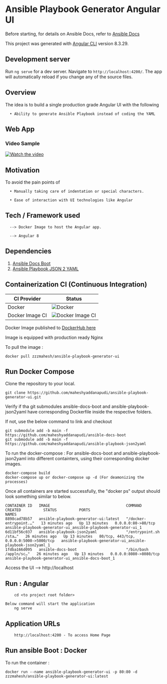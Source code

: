 # Ansible Playbook Generator Angular UI

Before starting, for details on Ansible Docs, refer to [Ansible Docs](https://docs.ansible.com/ansible/2.8/modules/modules_by_category.html)

This project was generated with [Angular CLI](https://github.com/angular/angular-cli) version 8.3.29.

## Development server

Run `ng serve` for a dev server. Navigate to `http://localhost:4200/`. The app will automatically reload if you change any of the source files.

## Overview

The idea is to build a single production grade Angular UI with the following

      • Ability to generate Ansible Playbook instead of coding the YAML

## Web App 

### Video Sample

[![Watch the video](https://img.youtube.com/vi/yR0x0XGLcFo/maxresdefault.jpg)](https://youtu.be/yR0x0XGLcFo)

## Motivation

To avoid the pain points of

      • Manually taking care of indentation or special characters.
      
      • Ease of interaction with UI technologies like Angular

## Tech / Framework used

      --> Docker Image to host the Angular app. 
	  			
      --> Angular 8

## Dependencies

1) [Ansible Docs Boot](https://github.com/maheshyaddanapudi/ansible-docs-boot) 
2) [Ansible Playbook JSON 2 YAML](https://github.com/maheshyaddanapudi/ansible-playbook-json2yaml) 

## Containerization CI (Continuous Integration)

| CI Provider | Status          |
| ------- | ------------------ |
| Docker   | ![Docker](https://github.com/maheshyaddanapudi/ansible-playbook-generator-ui/workflows/Docker/badge.svg?branch=main) |
| Docker Image CI   | ![Docker Image CI](https://github.com/maheshyaddanapudi/ansible-playbook-generator-ui/workflows/Docker%20Image%20CI/badge.svg?branch=main) |

Docker Image published to <a href="https://hub.docker.com/repository/docker/zzzmahesh/ansible-playbook-generator-ui" target="_blank">DockerHub here</a>

Image is equipped with production ready Nginx

To pull the image :

	docker pull zzzmahesh/ansible-playbook-generator-ui

## Run Docker Compose

Clone the repository to your local.

    git clone https://github.com/maheshyaddanapudi/ansible-playbook-generator-ui.git

Verify if tha git submodules ansible-docs-boot and ansible-playbook-json2yaml have corresponding Dockerfile inside the respective folders.

If not, use the below command to link and checkout

    git submodule add -b main -f https://github.com/maheshyaddanapudi/ansible-docs-boot
    git submodule add -b main -f https://github.com/maheshyaddanapudi/ansible-playbook-json2yaml

To run the docker-compose : For ansible-docs-boot and ansible-playbook-json2yaml into different containters, using their corresponding docker images.

    docker-compose build
    docker-compose up or docker-compose up -d (For deamonizing the processes)

Once all containers are started successfully, the "docker ps" output should look something similar to below.

    CONTAINER ID   IMAGE                                  COMMAND                  CREATED          STATUS          PORTS                                     NAMES
    8898cad78b57   ansible-playbook-generator-ui:latest   "/docker-entrypoint.…"   13 minutes ago   Up 13 minutes   0.0.0.0:80->80/tcp                        ansible-playbook-generator-ui_ansible-playbook-generator-ui_1
    6d11bf56c037   ansible-playbook-json2yaml             "/entrypoint.sh /sta…"   26 minutes ago   Up 13 minutes   80/tcp, 443/tcp, 0.0.0.0:5000->5000/tcp   ansible-playbook-generator-ui_ansible-playbook-json2yaml_1
    1fdba166d095   ansible-docs-boot                      "/bin/bash /appln/sc…"   26 minutes ago   Up 13 minutes   0.0.0.0:8080->8080/tcp                    ansible-playbook-generator-ui_ansible-docs-boot_1

Access the UI --> http://localhost

## Run : Angular

		cd <to project root folder>
		
	Below command will start the application
		ng serve

## Application URLs

		http://localhost:4200 - To access Home Page

## Run ansible Boot : Docker

To run the container :

    docker run --name ansible-playbook-generator-ui -p 80:80 -d zzzmahesh/ansible-playbook-generator-ui:latest
    